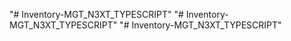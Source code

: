 "# Inventory-MGT_N3XT_TYPESCRIPT" 
"# Inventory-MGT_N3XT_TYPESCRIPT" 
"# Inventory-MGT_N3XT_TYPESCRIPT" 
